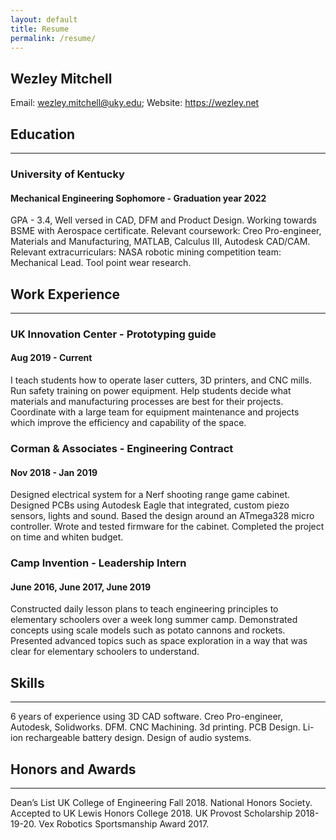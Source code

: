 ```yaml
---
layout: default
title: Resume
permalink: /resume/
---
```


## Wezley Mitchell

Email: [wezley.mitchell@uky.edu](mailto:wdmi229@uky.edu); Website: https://wezley.net

## Education
---
### University of Kentucky
#### Mechanical Engineering Sophomore - Graduation year 2022

GPA - 3.4, Well versed in CAD, DFM and Product Design. Working towards BSME with Aerospace certificate. Relevant coursework: Creo Pro-engineer, Materials and Manufacturing, MATLAB, Calculus III, Autodesk CAD/CAM. Relevant extracurriculars: NASA robotic mining competition team: Mechanical Lead. Tool point wear research.

## Work Experience
---
### UK Innovation Center - Prototyping guide
#### Aug 2019 - Current

I teach students how to operate laser cutters, 3D printers, and CNC mills. Run safety training on power equipment. Help students decide what materials and manufacturing processes are best for their projects. Coordinate with a large team for equipment maintenance and projects which improve the efficiency and capability of the space.

### Corman & Associates - Engineering Contract
#### Nov 2018 - Jan 2019

Designed electrical system for a Nerf shooting range game cabinet. Designed PCBs using Autodesk Eagle that integrated, custom piezo sensors, lights and sound. Based the design around an ATmega328 micro controller. Wrote and tested firmware for the cabinet. Completed the project on time and whiten budget.

### Camp Invention - Leadership Intern
#### June 2016, June 2017, June 2019

Constructed daily lesson plans to teach engineering principles to elementary schoolers over a week long summer camp. Demonstrated concepts using scale models such as potato cannons and rockets. Presented advanced topics such as space exploration in a way that was clear for elementary schoolers to understand.

## Skills
---
6 years of experience using 3D CAD software. Creo Pro-engineer, Autodesk, Solidworks. DFM. CNC Machining. 3d printing. PCB Design. Li-ion rechargeable battery design. Design of audio systems. 

## Honors and Awards
---
Dean’s List UK College of Engineering Fall 2018. National Honors Society. Accepted to UK Lewis Honors College 2018. UK Provost Scholarship 2018-19-20. Vex Robotics Sportsmanship Award 2017. 